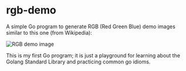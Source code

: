 # rgb-demo

A simple Go program to generate RGB (Red Green Blue) demo images
similar to this one (from Wikipedia):

![RGB demo image](https://upload.wikimedia.org/wikipedia/commons/c/c2/AdditiveColor.svg)

This is my first Go program; it is just a playground for learning
about the Golang Standard Library and practicing common go idioms.
